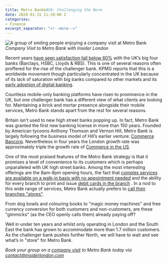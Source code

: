 ```yaml
---
title: Metro Bank&#58; Challenging the Norm
date: 2020-01-15 11:10:00 Z
categories:
- Finance
excerpt_separator: "<!--more-->"
---
```


![A group of smiling people enjoying a company visit at Metro Bank](/uploads/company-visit-to-metro-bank.jpg)
*Company Visit to Metro Bank with Insider London*

Recent years [have seen satisfaction fall below 60%](https://assets.publishing.service.gov.uk/government/uploads/system/uploads/attachment_data/file/371407/Decision-MIR-Final_14.pdf) with the UK’s big four banks (Barclays, HSBC, Lloyds & RBS). This is one of several reasons often proffered for the rise of the challenger bank. KPMG reports that this is a worldwide movement though particularly concentrated in the UK because of its lack of saturation with big banks compared to other markets and its [early adoption of digital banking](https://home.kpmg/xx/en/home/insights/2018/02/rise-of-challenger-banks-fs.html).

<!--more-->

Countless mobile-only banking platforms have risen to prominence in the UK, but one challenger bank has a different view of what clients are looking for. Maintaining a brick and mortar presence alongside their mobile services, Metro Bank stands apart from the rest for several reasons.

Britain isn’t used to new high street banks popping up. In fact, Metro Bank was granted the first new banking license in more than 150 years. Founded by American tycoons Anthony Thomson and Vernon Hill, Metro Bank is largely following the business model of Hill’s earlier venture: [Commerce Bancorp](https://www.fastcompany.com/44869/customer-service-commerce-bank). Nevertheless in four years the London growth rate was approximately triple the growth rate of [Commerce in the US](https://www.businessinsider.com/metro-bank-history-2014-11?r=US&IR=T).

One of the most praised features of the Metro Bank strategy is that it promises a level of convenience to its customers which is perhaps unparalleled with UK high street banks. Among the most interesting offerings are the 8am-8pm opening hours, the fact that [complex services are available on a walk-in basis with no appointment needed](https://www.theguardian.com/money/2010/jan/30/metro-bank-future) and the ability for every branch to print and issue [debit cards in the branch](https://www.metrobankonline.co.uk/about-us/) . In a nod to this wide range of services, Metro Bank actually prefers to [call their branches "stores"](https://www.businessinsider.com/metro-bank-history-2014-11?r=US&IR=T).

From dog bowls and colouring books to "magic money machines" and free currency conversion for both customers and non-customers, are these "gimmicks" (as the CEO openly calls them) already paying off?

Well in under ten years and whilst only operating in London and the South East the bank has grown to accommodate more than 1.7 million customers. As the challenger bank pushes further North, we will have to wait and see what’s in "store" for Metro Bank.

*Book your group on a [company visit](https://www.insiderlondon.com/london/company-visits/) to Metro Bank today via [contact@insiderlondon.com](mailto:contact@insiderlondon.com)*
